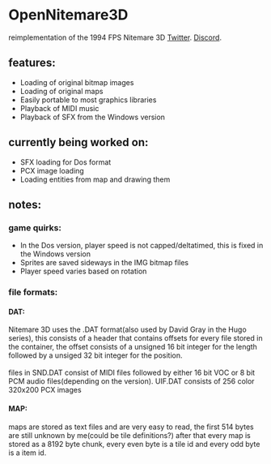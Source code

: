 # OpenNitemare3D
reimplementation of the 1994 FPS Nitemare 3D
[Twitter](https://twitter.com/BbqGiraffe).
[Discord](https://discord.gg/H4E8Nn9).

## features:
* Loading of original bitmap images
* Loading of original maps
* Easily portable to most graphics libraries
* Playback of MIDI music
* Playback of SFX from the Windows version

## currently being worked on:
* SFX loading for Dos format
* PCX image loading
* Loading entities from map and drawing them

## notes:
### game quirks:
* In the Dos version, player speed is not capped/deltatimed, this is fixed in the Windows version
* Sprites are saved sideways in the IMG bitmap files
* Player speed varies based on rotation

### file formats:

#### DAT:
Nitemare 3D uses the .DAT format(also used by David Gray in the Hugo series),
this consists of a header that contains offsets for every file stored in the container, the offset consists of a unsigned 16 bit integer for the length followed by a unsiged 32 bit integer for the position.
<br></br>
files in SND.DAT consist of MIDI files followed by either 16 bit VOC or 8 bit PCM audio files(depending on the version).
UIF.DAT consists of 256 color 320x200 PCX images


#### MAP:
maps are stored as text files and are very easy to read, the first 514 bytes are still unknown by me(could be tile definitions?)
after that every map is stored as a 8192 byte chunk, every even byte is a tile id and every odd byte is a item id.


